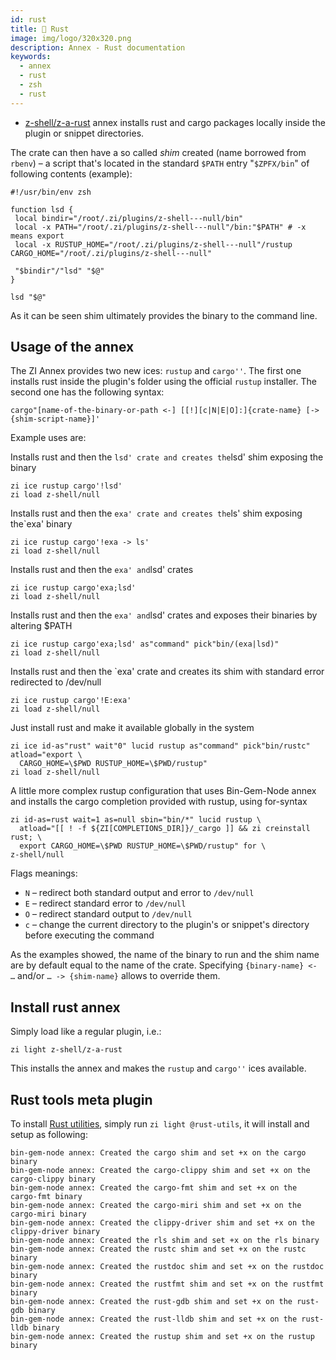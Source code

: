 ```yaml
---
id: rust
title: 💠 Rust
image: img/logo/320x320.png
description: Annex - Rust documentation
keywords:
  - annex
  - rust
  - zsh
  - rust
---
```


- [z-shell/z-a-rust](https://github.com/z-shell/z-a-rust) annex installs rust and cargo packages locally inside the
  plugin or snippet directories.

The crate can then have a so called _shim_ created (name borrowed from `rbenv`) – a script that's located in the
standard `$PATH` entry "`$ZPFX/bin`" of following contents (example):

```shell
#!/usr/bin/env zsh

function lsd {
 local bindir="/root/.zi/plugins/z-shell---null/bin"
 local -x PATH="/root/.zi/plugins/z-shell---null"/bin:"$PATH" # -x means export
 local -x RUSTUP_HOME="/root/.zi/plugins/z-shell---null"/rustup CARGO_HOME="/root/.zi/plugins/z-shell---null"

 "$bindir"/"lsd" "$@"
}

lsd "$@"
```

As it can be seen shim ultimately provides the binary to the command line.

## Usage of the annex

The ZI Annex provides two new ices: `rustup` and `cargo''`. The first one installs rust inside the plugin's folder using
the official `rustup` installer. The second one has the following syntax:

`cargo"[name-of-the-binary-or-path <-] [[!][c|N|E|O]:]{crate-name} [-> {shim-script-name}]'`

Example uses are:

Installs rust and then the `lsd' crate and creates the`lsd' shim exposing the binary

```shell
zi ice rustup cargo'!lsd'
zi load z-shell/null
```

Installs rust and then the `exa' crate and creates the`ls' shim exposing the`exa' binary

```shell
zi ice rustup cargo'!exa -> ls'
zi load z-shell/null
```

Installs rust and then the `exa' and`lsd' crates

```shell
zi ice rustup cargo'exa;lsd'
zi load z-shell/null
```

Installs rust and then the `exa' and`lsd' crates and exposes their binaries by altering $PATH

```shell
zi ice rustup cargo'exa;lsd' as"command" pick"bin/(exa|lsd)"
zi load z-shell/null
```

Installs rust and then the `exa' crate and creates its shim with standard error redirected to /dev/null

```shell
zi ice rustup cargo'!E:exa'
zi load z-shell/null
```

Just install rust and make it available globally in the system

```shell
zi ice id-as"rust" wait"0" lucid rustup as"command" pick"bin/rustc" atload="export \
  CARGO_HOME=\$PWD RUSTUP_HOME=\$PWD/rustup"
zi load z-shell/null
```

A little more complex rustup configuration that uses Bin-Gem-Node annex and installs the cargo completion provided with rustup, using for-syntax

```shell
zi id-as=rust wait=1 as=null sbin="bin/*" lucid rustup \
  atload="[[ ! -f ${ZI[COMPLETIONS_DIR]}/_cargo ]] && zi creinstall rust; \
  export CARGO_HOME=\$PWD RUSTUP_HOME=\$PWD/rustup" for \
z-shell/null
```

Flags meanings:

- `N` – redirect both standard output and error to `/dev/null`
- `E` – redirect standard error to `/dev/null`
- `O` – redirect standard output to `/dev/null`
- `c` – change the current directory to the plugin's or snippet's directory before executing the command

As the examples showed, the name of the binary to run and the shim name are by default equal to the name of the crate.
Specifying `{binary-name} <- …` and/or `… -> {shim-name}` allows to override them.

## Install rust annex

Simply load like a regular plugin, i.e.:

```shell
zi light z-shell/z-a-rust
```

This installs the annex and makes the `rustup` and `cargo''` ices available.

## Rust tools meta plugin

To install [Rust utilities](meta-plugins#@rust-utils), simply run `zi light @rust-utils`, it will install and setup as
following:

```shell
bin-gem-node annex: Created the cargo shim and set +x on the cargo binary
bin-gem-node annex: Created the cargo-clippy shim and set +x on the cargo-clippy binary
bin-gem-node annex: Created the cargo-fmt shim and set +x on the cargo-fmt binary
bin-gem-node annex: Created the cargo-miri shim and set +x on the cargo-miri binary
bin-gem-node annex: Created the clippy-driver shim and set +x on the clippy-driver binary
bin-gem-node annex: Created the rls shim and set +x on the rls binary
bin-gem-node annex: Created the rustc shim and set +x on the rustc binary
bin-gem-node annex: Created the rustdoc shim and set +x on the rustdoc binary
bin-gem-node annex: Created the rustfmt shim and set +x on the rustfmt binary
bin-gem-node annex: Created the rust-gdb shim and set +x on the rust-gdb binary
bin-gem-node annex: Created the rust-lldb shim and set +x on the rust-lldb binary
bin-gem-node annex: Created the rustup shim and set +x on the rustup binary
```
